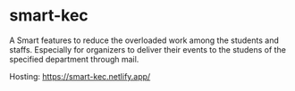 # smart-kec
A Smart features to reduce the overloaded work among the students and staffs.
Especially for organizers to deliver their events to the studens of the specified department through mail.


Hosting: https://smart-kec.netlify.app/
